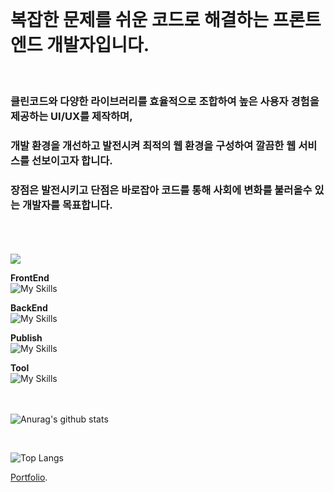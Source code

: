 <br>
<h1>복잡한 문제를 쉬운 코드로 해결하는 프론트엔드 개발자입니다.</h1>
<br>
<h3>클린코드와 다양한 라이브러리를 효율적으로 조합하여 높은 사용자 경험을 제공하는 UI/UX를 제작하며,</h2>
<h3>개발 환경을 개선하고 발전시켜 최적의 웹 환경을 구성하여 깔끔한 웹 서비스를 선보이고자 합니다.</h2>
<h3>장점은 발전시키고 단점은 바로잡아 코드를 통해 사회에 변화를 불러올수 있는 개발자를 목표합니다.</h2>
<br>
<br>
<br>
<img src="https://images.theconversation.com/files/510854/original/file-20230217-336-kdw80u.jpg?ixlib=rb-1.1.0&rect=8%2C8%2C5734%2C2862&q=45&auto=format&w=668&h=324&fit=crop">
<div> 
  
  **FrontEnd**
  <br>
  ![My Skills](https://skillicons.dev/icons?i=js,html,css,ts,react,styledcomponents,redux,sass,vite,threejs)

  **BackEnd**
  <br>
  ![My Skills](https://skillicons.dev/icons?i=nodejs,mysql,express)
  <br>

  **Publish**
  <br>
  ![My Skills](https://skillicons.dev/icons?i=aws,netlify)
  
  **Tool**
  <br>
  ![My Skills](https://skillicons.dev/icons?i=git,npm,figma,notion)
  <br>
  <br>
  <br>
</div>
 
![Anurag's github stats](https://github-readme-stats.vercel.app/api?username=francesco419&show_icons=true&theme=tokyonight)

<br>

![Top Langs](https://github-readme-stats.vercel.app/api/top-langs/?username=francesco419&layout=compact&theme=tokyonight)

[Portfolio](https://leesanghyeon.com/).

<!---
francesco419/francesco419 is a ✨ special ✨ repository because its `README.md` (this file) appears on your GitHub profile.
You can click the Preview link to take a look at your changes.
--->
